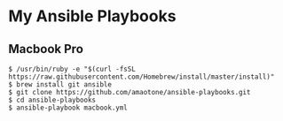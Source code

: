 # My Ansible Playbooks

## Macbook Pro

```
$ /usr/bin/ruby -e "$(curl -fsSL https://raw.githubusercontent.com/Homebrew/install/master/install)"
$ brew install git ansible
$ git clone https://github.com/amaotone/ansible-playbooks.git
$ cd ansible-playbooks
$ ansible-playbook macbook.yml
```